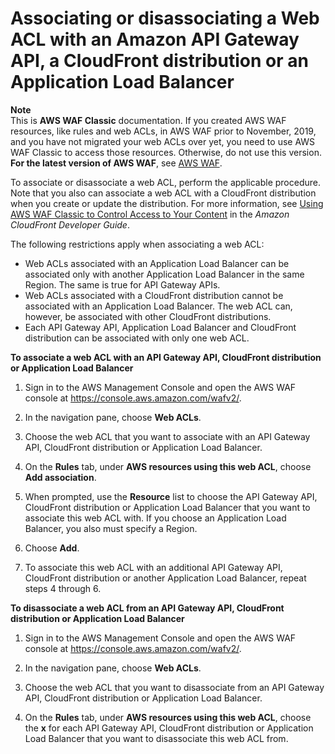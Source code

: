 # Associating or disassociating a Web ACL with an Amazon API Gateway API, a CloudFront distribution or an Application Load Balancer<a name="classic-web-acl-associating-cloudfront-distribution"></a>

**Note**  
This is **AWS WAF Classic** documentation\. If you created AWS WAF resources, like rules and web ACLs, in AWS WAF prior to November, 2019, and you have not migrated your web ACLs over yet, you need to use AWS WAF Classic to access those resources\. Otherwise, do not use this version\.  
**For the latest version of AWS WAF**, see [AWS WAF](waf-chapter.md)\. 

To associate or disassociate a web ACL, perform the applicable procedure\. Note that you also can associate a web ACL with a CloudFront distribution when you create or update the distribution\. For more information, see [Using AWS WAF Classic to Control Access to Your Content](https://docs.aws.amazon.com/AmazonCloudFront/latest/DeveloperGuide/distribution-web-awswaf.html) in the *Amazon CloudFront Developer Guide*\.

The following restrictions apply when associating a web ACL:
+ Web ACLs associated with an Application Load Balancer can be associated only with another Application Load Balancer in the same Region\. The same is true for API Gateway APIs\.
+ Web ACLs associated with a CloudFront distribution cannot be associated with an Application Load Balancer\. The web ACL can, however, be associated with other CloudFront distributions\.
+ Each API Gateway API, Application Load Balancer and CloudFront distribution can be associated with only one web ACL\.

**To associate a web ACL with an API Gateway API, CloudFront distribution or Application Load Balancer**

1. Sign in to the AWS Management Console and open the AWS WAF console at [https://console\.aws\.amazon\.com/wafv2/](https://console.aws.amazon.com/wafv2/)\. 

1. In the navigation pane, choose **Web ACLs**\.

1. Choose the web ACL that you want to associate with an API Gateway API, CloudFront distribution or Application Load Balancer\. 

1. On the **Rules** tab, under **AWS resources using this web ACL**, choose **Add association**\.

1. When prompted, use the **Resource** list to choose the API Gateway API, CloudFront distribution or Application Load Balancer that you want to associate this web ACL with\. If you choose an Application Load Balancer, you also must specify a Region\.

1. Choose **Add**\.

1. To associate this web ACL with an additional API Gateway API, CloudFront distribution or another Application Load Balancer, repeat steps 4 through 6\.<a name="classic-web-acl-disassociating-cloudfront-distribution-procedure"></a>

**To disassociate a web ACL from an API Gateway API, CloudFront distribution or Application Load Balancer**

1. Sign in to the AWS Management Console and open the AWS WAF console at [https://console\.aws\.amazon\.com/wafv2/](https://console.aws.amazon.com/wafv2/)\. 

1. In the navigation pane, choose **Web ACLs**\.

1. Choose the web ACL that you want to disassociate from an API Gateway API, CloudFront distribution or Application Load Balancer\.

1. On the **Rules** tab, under **AWS resources using this web ACL**, choose the **x** for each API Gateway API, CloudFront distribution or Application Load Balancer that you want to disassociate this web ACL from\.